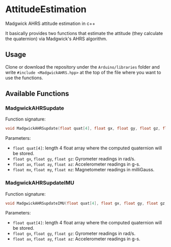 # AttitudeEstimation
Madgwick AHRS attitude estimation in c++

It basically provides two functions that estimate the attitude (they calculate the quaternion) via Madgwick's AHRS algorithm.

## Usage

Clone or download the repository under the `Arduino/libraries` folder and write `#include <MadgwickAHRS.hpp>` at the top of the file where you want to use the functions.

## Available Functions

### MadgwickAHRSupdate 

Function signature:

```cpp
void MadgwickAHRSupdate(float quat[4], float gx, float gy, float gz, float ax, float ay, float az, float mx, float my, float mz);
```

Parameters:
* `float quat[4]`: length 4 float array where the computed quaternion will be stored.
* `float gx`, `float gy`, `float gz`: Gyrometer readings in rad/s.
* `float ax`, `float ay`, `float az`: Accelerometer readings in g-s.
* `float mx`, `float my`, `float mz`: Magnetometer readings in milliGauss.


### MadgwickAHRSupdateIMU

Function signature:

```cpp
void MadgwickAHRSupdateIMU(float quat[4], float gx, float gy, float gz, float ax, float ay, float az);
```

Parameters:
* `float quat[4]`: length 4 float array where the computed quaternion will be stored.
* `float gx`, `float gy`, `float gz`: Gyrometer readings in rad/s.
* `float ax`, `float ay`, `float az`: Accelerometer readings in g-s.